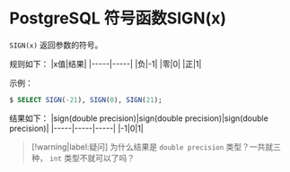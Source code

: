 # PostgreSQL 符号函数SIGN(x)

`SIGN(x)` 返回参数的符号。

规则如下：
|x值|结果|
|-----|-----|
|负|-1|
|零|0|
|正|1|

示例：

``` sql
$ SELECT SIGN(-21), SIGN(0), SIGN(21);
```

结果如下：
|sign(double precision)|sign(double precision)|sign(double precision)|
|-----|-----|-----|
|-1|0|1|

> [!warning|label:疑问]
> 为什么结果是 `double precision` 类型？一共就三种， `int` 类型不就可以了吗？

